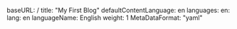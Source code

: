 baseURL: /
title: "My First Blog"
defaultContentLanguage: en
languages:
  en:
    lang: en
    languageName: English
    weight: 1
MetaDataFormat: "yaml"